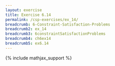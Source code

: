 ```yaml
---
layout: exercise
title: Exercise 6.14
permalink: /csp-exercises/ex_14/
breadcrumb: 6-Constraint-Satisfaction-Problems
breadcrumb2: ex_14
breadcrumb3: 6constraintSatisfactionProblems
breadcrumb4: ch6ex14
breadcrumb5: ex6.14
---
```


{% include mathjax_support %}

